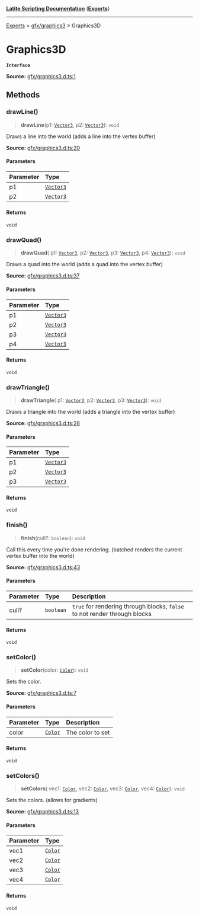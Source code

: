 [**Latite Scripting Documentation**](../../README.md) ([**Exports**](../../exports.md))

---

[Exports](../../exports.md) > [gfx/graphics3](../index.md) > Graphics3D

# Graphics3D

**`Interface`**

**Source:** [gfx/graphics3.d.ts:1](https://github.com/LatiteScripting/latitescripting.github.io/blob/303196e/definitions/gfx/graphics3.d.ts#L1)

## Methods

### drawLine()

> **drawLine**(p1: [`Vector3`](../../module.gfx_graphics/classes/class.Vector3.md), p2: [`Vector3`](../../module.gfx_graphics/classes/class.Vector3.md)): `void`

Draws a line into the world (adds a line into the vertex buffer)

**Source:** [gfx/graphics3.d.ts:20](https://github.com/LatiteScripting/latitescripting.github.io/blob/303196e/definitions/gfx/graphics3.d.ts#L20)

#### Parameters

| Parameter | Type                                                            |
| :-------- | :-------------------------------------------------------------- |
| p1        | [`Vector3`](../../module.gfx_graphics/classes/class.Vector3.md) |
| p2        | [`Vector3`](../../module.gfx_graphics/classes/class.Vector3.md) |

#### Returns

`void`

### drawQuad()

> **drawQuad**(
> p1: [`Vector3`](../../module.gfx_graphics/classes/class.Vector3.md),
> p2: [`Vector3`](../../module.gfx_graphics/classes/class.Vector3.md),
> p3: [`Vector3`](../../module.gfx_graphics/classes/class.Vector3.md),
> p4: [`Vector3`](../../module.gfx_graphics/classes/class.Vector3.md)): `void`

Draws a quad into the world (adds a quad into the vertex buffer)

**Source:** [gfx/graphics3.d.ts:37](https://github.com/LatiteScripting/latitescripting.github.io/blob/303196e/definitions/gfx/graphics3.d.ts#L37)

#### Parameters

| Parameter | Type                                                            |
| :-------- | :-------------------------------------------------------------- |
| p1        | [`Vector3`](../../module.gfx_graphics/classes/class.Vector3.md) |
| p2        | [`Vector3`](../../module.gfx_graphics/classes/class.Vector3.md) |
| p3        | [`Vector3`](../../module.gfx_graphics/classes/class.Vector3.md) |
| p4        | [`Vector3`](../../module.gfx_graphics/classes/class.Vector3.md) |

#### Returns

`void`

### drawTriangle()

> **drawTriangle**(
> p1: [`Vector3`](../../module.gfx_graphics/classes/class.Vector3.md),
> p2: [`Vector3`](../../module.gfx_graphics/classes/class.Vector3.md),
> p3: [`Vector3`](../../module.gfx_graphics/classes/class.Vector3.md)): `void`

Draws a triangle into the world (adds a triangle into the vertex buffer)

**Source:** [gfx/graphics3.d.ts:28](https://github.com/LatiteScripting/latitescripting.github.io/blob/303196e/definitions/gfx/graphics3.d.ts#L28)

#### Parameters

| Parameter | Type                                                            |
| :-------- | :-------------------------------------------------------------- |
| p1        | [`Vector3`](../../module.gfx_graphics/classes/class.Vector3.md) |
| p2        | [`Vector3`](../../module.gfx_graphics/classes/class.Vector3.md) |
| p3        | [`Vector3`](../../module.gfx_graphics/classes/class.Vector3.md) |

#### Returns

`void`

### finish()

> **finish**(cull?: `boolean`): `void`

Call this every time you're done rendering. (batched renders the current vertex buffer into the world)

**Source:** [gfx/graphics3.d.ts:43](https://github.com/LatiteScripting/latitescripting.github.io/blob/303196e/definitions/gfx/graphics3.d.ts#L43)

#### Parameters

| Parameter | Type      | Description                                                               |
| :-------- | :-------- | :------------------------------------------------------------------------ |
| cull?     | `boolean` | `true` for rendering through blocks, `false` to not render through blocks |

#### Returns

`void`

### setColor()

> **setColor**(color: [`Color`](../../module.gfx_graphics/classes/class.Color.md)): `void`

Sets the color.

**Source:** [gfx/graphics3.d.ts:7](https://github.com/LatiteScripting/latitescripting.github.io/blob/303196e/definitions/gfx/graphics3.d.ts#L7)

#### Parameters

| Parameter | Type                                                        | Description      |
| :-------- | :---------------------------------------------------------- | :--------------- |
| color     | [`Color`](../../module.gfx_graphics/classes/class.Color.md) | The color to set |

#### Returns

`void`

### setColors()

> **setColors**(
> vec1: [`Color`](../../module.gfx_graphics/classes/class.Color.md),
> vec2: [`Color`](../../module.gfx_graphics/classes/class.Color.md),
> vec3: [`Color`](../../module.gfx_graphics/classes/class.Color.md),
> vec4: [`Color`](../../module.gfx_graphics/classes/class.Color.md)): `void`

Sets the colors. (allows for gradients)

**Source:** [gfx/graphics3.d.ts:13](https://github.com/LatiteScripting/latitescripting.github.io/blob/303196e/definitions/gfx/graphics3.d.ts#L13)

#### Parameters

| Parameter | Type                                                        |
| :-------- | :---------------------------------------------------------- |
| vec1      | [`Color`](../../module.gfx_graphics/classes/class.Color.md) |
| vec2      | [`Color`](../../module.gfx_graphics/classes/class.Color.md) |
| vec3      | [`Color`](../../module.gfx_graphics/classes/class.Color.md) |
| vec4      | [`Color`](../../module.gfx_graphics/classes/class.Color.md) |

#### Returns

`void`
